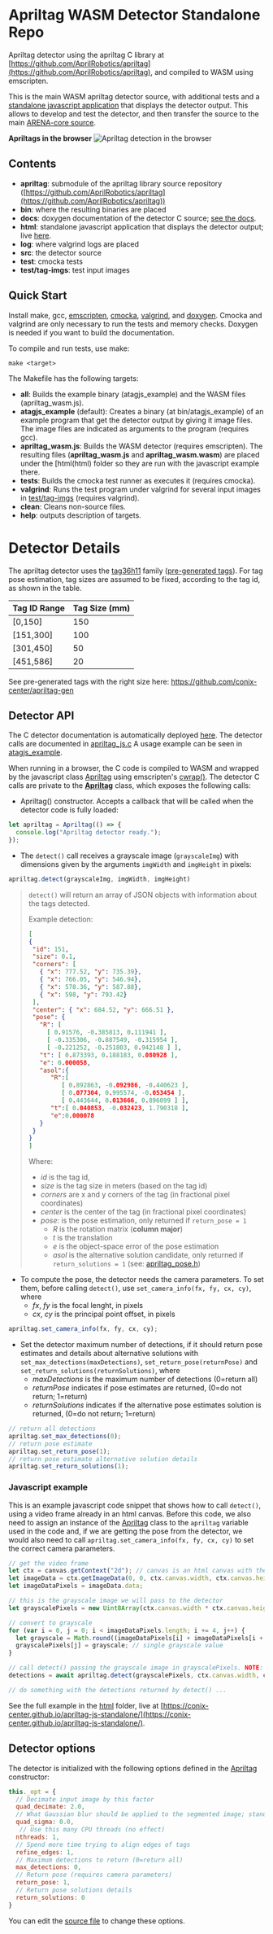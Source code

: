 # Apriltag WASM Detector Standalone Repo

Apriltag detector using the apriltag C library at [https://github.com/AprilRobotics/apriltag](https://github.com/AprilRobotics/apriltag), and compiled to WASM using emscripten.

This is the main WASM apriltag detector source, with additional tests and a [standalone javascript application](https://conix-center.github.io/apriltag-js-standalone/) that displays the detector output. This allows to develop and test the detector, and then transfer the source to the main [ARENA-core source](https://github.com/conix-center/ARENA-core/tree/master/apriltag).

**Apriltags in the browser**
![Apriltag detection in the browser](html/example_screenshot.png)

## Contents

- **apriltag**: submodule of the apriltag library source repository ([https://github.com/AprilRobotics/apriltag](https://github.com/AprilRobotics/apriltag))
- **bin**: where the resulting binaries are placed
- **docs**: doxygen documentation of the detector C source; [see the docs](https://conix-center.github.io/apriltag-js-standalone/docs/files.html).
- **html**: standalone javascript application that displays the detector output; live [here](https://conix-center.github.io/apriltag-js-standalone/).
- **log**: where valgrind logs are placed
- **src**: the detector source
- **test**: cmocka tests
- **test/tag-imgs**: test input images

## Quick Start

Install make, gcc, [emscripten](https://emscripten.org/docs/getting_started/downloads.html), [cmocka](https://cmocka.org/), [valgrind](https://www.valgrind.org/downloads/?src=www.discoversdk.com), and [doxygen](https://www.doxygen.nl/manual/install.html).  Cmocka and valgrind are only necessary to run the tests and memory checks. Doxygen is needed if you want to build the documentation.

To compile and run tests, use make:

```make <target>```

The Makefile has the following targets:

- **all**: Builds the example binary (atagjs_example) and the WASM files (apriltag_wasm.js).
- **atagjs_example** (default): Creates a binary (at bin/atagjs_example) of an example program that get the detector output by giving it image files. The image files are indicated as arguments to the program (requires gcc).
- **apriltag_wasm.js**: Builds the WASM detector (requires emscripten). The resulting files (**apriltag_wasm.js** and **apriltag_wasm.wasm**) are placed under the [html(html) folder so they are run with the javascript example there.
- **tests**: Builds the cmocka test runner as executes it (requires cmocka).
- **valgrind**: Runs the test program under valgrind for several input images in [test/tag-imgs](test/tag-imgs) (requires valgrind).
- **clean**: Cleans non-source files.
- **help**: outputs description of targets.

# Detector Details

The apriltag detector uses the [tag36h11](http://ptolemy.berkeley.edu/ptolemyII/ptII11.0/ptII/doc/codeDoc/edu/umich/eecs/april/tag/Tag36h11.html) family ([pre-generated tags](https://github.com/conix-center/apriltag-gen)). For tag pose estimation, tag sizes are assumed to be fixed, according to the tag id, as shown in the table.

| Tag ID Range | Tag Size (mm) |
| ------------ | ------------- |
| [0,150]      | 150           |
| [151,300]    | 100           |
| [301,450]    | 50            |
| [451,586]    | 20            |

See pre-generated tags with the right size here: https://github.com/conix-center/apriltag-gen

## Detector API

The C detector documentation is automatically deployed [here](https://conix-center.github.io/apriltag-js-standalone/docs/). The detector calls are documented in [apriltag_js.c](https://conix-center.github.io/apriltag-js-standalone/docs/apriltag__js_8h.html) A usage example can be seen in [atagjs_example](src/atagjs_example.c).

When running in a browser, the C code is compiled to WASM and wrapped by the javascript class [Apriltag](html/apriltag.js) using emscripten's [cwrap()](https://emscripten.org/docs/api_reference/preamble.js.html#cwrap). The detector C calls are private to the **[Apriltag](html/apriltag.js)** class, which exposes the following calls:

- Apriltag() constructor. Accepts a callback that will be called when the detector code is fully loaded:

```javascript
let apriltag = Apriltag(() => {
  console.log("Apriltag detector ready.");
});
```

- The ```detect()``` call receives a grayscale image (```grayscaleImg```) with dimensions given by the arguments ```imgWidth``` and ```imgHeight``` in pixels:

```javascript
apriltag.detect(grayscaleImg, imgWidth, imgHeight)
```

> ```detect()``` will return an array of JSON objects with information about the tags detected.
>
> Example detection:
>
> ```json
> [
> {
>  "id": 151,
>  "size": 0.1,
>  "corners": [
>    { "x": 777.52, "y": 735.39},
>    { "x": 766.05, "y": 546.94},
>    { "x": 578.36, "y": 587.88},
>    { "x": 598, "y": 793.42}
>  ],
>  "center": { "x": 684.52, "y": 666.51 },
>  "pose": {            
>    "R": [                                          
>      [ 0.91576, -0.385813, 0.111941 ],             
>      [ -0.335306, -0.887549, -0.315954 ],          
>      [ -0.221252, -0.251803, 0.942148 ] ],         
>    "t": [ 0.873393, 0.188183, 0.080928 ],          
>    "e": 0.000058,                                  
>    "asol":{          
>       "R":[                                        
>          [ 0.892863, -0.092986, -0.440623 ],       
>          [ 0.077304, 0.995574, -0.053454 ],        
>          [ 0.443644, 0.013666, 0.896099 ] ],       
>       "t":[ 0.040853, -0.032423, 1.790318 ],       
>       "e":0.000078                                 
>    }                                               
>  }                    
> }
> ]
> ```
>
> Where:
>
> * *id* is the tag id,
> * *size* is the tag size in meters (based on the tag id)
> * *corners* are x and y corners of the tag (in fractional pixel coordinates)
> * *center* is the center of the tag (in fractional pixel coordinates)
> * *pose*: is the pose estimation, only returned if ```return_pose = 1```
>   * *R* is the rotation matrix (**column major**)
>   * *t* is the translation
>   * *e* is the object-space error of the pose estimation
>   * *asol* is the alternative solution candidate, only returned if ```return_solutions = 1``` (see: [apriltag_pose.h](https://github.com/AprilRobotics/apriltag/blob/master/apriltag_pose.h))

- To compute the pose, the detector needs the camera parameters. To set them, before calling ```detect()```, use ```set_camera_info(fx, fy, cx, cy)```, where
  * *fx*, *fy* is the focal lenght, in pixels
  * *cx*, *cy* is the principal point offset, in pixels

```javascript
apriltag.set_camera_info(fx, fy, cx, cy);
```

- Set the detector maximum number of detections, if it should return pose estimates and details about alternative solutions with ```set_max_detections(maxDetections)```, ```set_return_pose(returnPose)``` and ```set_return_solutions(returnSolutions)```, where
  * *maxDetections* is the maximum number of detections (0=return all)
  * *returnPose* indicates if pose estimates are returned, (0=do not return; 1=return)
  * *returnSolutions* indicates if the alternative pose estimates solution is returned, (0=do not return; 1=return)

```javascript
// return all detections
apriltag.set_max_detections(0);
// return pose estimate
apriltag.set_return_pose(1);
// return pose estimate alternative solution details
apriltag.set_return_solutions(1);
```

### Javascript example

This is an example javascript code snippet that shows how to call ```detect()```, using a video frame already in an html canvas. Before this code, we also need to assign an instance of the [Apriltag](html/apriltag.js) class to the ```apriltag``` variable used in the code and, if we are getting the pose from the detector, we would also need to call ```apriltag.set_camera_info(fx, fy, cx, cy)``` to set the correct camera parameters.

```javascript
// get the video frame
let ctx = canvas.getContext("2d"); // canvas is an html canvas with the video frame
let imageData = ctx.getImageData(0, 0, ctx.canvas.width, ctx.canvas.height);
let imageDataPixels = imageData.data;

// this is the grayscale image we will pass to the detector
let grayscalePixels = new Uint8Array(ctx.canvas.width * ctx.canvas.height);

// convert to grayscale
for (var i = 0, j = 0; i < imageDataPixels.length; i += 4, j++) {
  let grayscale = Math.round((imageDataPixels[i] + imageDataPixels[i + 1] + imageDataPixels[i + 2]) / 3);
  grayscalePixels[j] = grayscale; // single grayscale value
}

// call detect() passing the grayscale image in grayscalePixels. NOTE: **apriltag** is a previously created instance of ```Apriltag```
detections = await apriltag.detect(grayscalePixels, ctx.canvas.width, ctx.canvas.height); // Important: pass a width and height matching the grayscalePixels array size

// do something with the detections returned by detect() ...
```

See the full example in the [html](html) folder, live at [https://conix-center.github.io/apriltag-js-standalone/](https://conix-center.github.io/apriltag-js-standalone/).


## Detector options

The detector is initialized with the following options defined in the [Apriltag](html/apriltag.js) constructor:

```javascript
this._opt = {
  // Decimate input image by this factor
  quad_decimate: 2.0,
  // What Gaussian blur should be applied to the segmented image; standard deviation in pixels
  quad_sigma: 0.0,
   // Use this many CPU threads (no effect)
  nthreads: 1,
  // Spend more time trying to align edges of tags
  refine_edges: 1,
  // Maximum detections to return (0=return all)
  max_detections: 0,
  // Return pose (requires camera parameters)
  return_pose: 1,
  // Return pose solutions details
  return_solutions: 0
}
```

You can edit the [source file](html/apriltag.js) to change these options.

